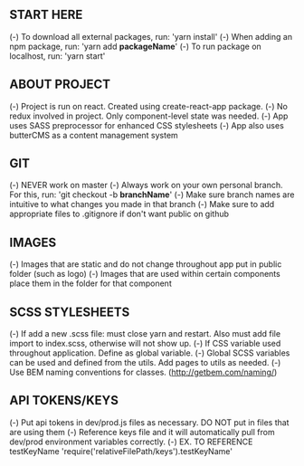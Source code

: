 ## START HERE

(-) To download all external packages, run: 'yarn install'
(-) When adding an npm package, run: 'yarn add **packageName**'
(-) To run package on localhost, run: 'yarn start'

## ABOUT PROJECT

(-) Project is run on react. Created using create-react-app package.
(-) No redux involved in project. Only component-level state was needed.
(-) App uses SASS preprocessor for enhanced CSS stylesheets
(-) App also uses butterCMS as a content management system

## GIT

(-) NEVER work on master
(-) Always work on your own personal branch. For this, run: 'git checkout -b **branchName**'
(-) Make sure branch names are intuitive to what changes you made in that branch
(-) Make sure to add appropriate files to .gitignore if don't want public on github

## IMAGES

(-) Images that are static and do not change throughout app put in public folder (such as logo)
(-) Images that are used within certain components place them in the folder for that component

## SCSS STYLESHEETS

(-) If add a new .scss file: must close yarn and restart. Also must add file
import to index.scss, otherwise will not show up.
(-) If CSS variable used throughout application. Define as global variable.
(-) Global SCSS variables can be used and defined from the utils. Add pages to utils as needed.
(-) Use BEM naming conventions for classes. (http://getbem.com/naming/)

## API TOKENS/KEYS

(-) Put api tokens in dev/prod.js files as necessary. DO NOT put in files that are using them
(-) Reference keys file and it will automatically pull from dev/prod environment variables correctly.
(-) EX. TO REFERENCE testKeyName 'require('relativeFilePath/keys').testKeyName'
